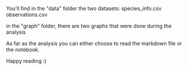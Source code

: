 You'll find in the "data" folder the two datasets:
species_info.csv
observations.csv

in the "graph" folder, there are two graphs that were done during the analysis

As far as the analysis you can either choose to read the markdown file or the notebook.

Happy reading :)
